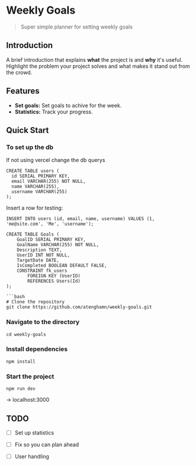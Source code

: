 # Weekly Goals

> Super simple planner for setting weekly goals 

## Introduction

A brief introduction that explains **what** the project is and **why** it's useful. Highlight the problem your project solves and what makes it stand out from the crowd.

## Features

- **Set goals:** Set goals to achive for the week.
- **Statistics:** Track your progress.


## Quick Start

### To set up the db 

If not using vercel change the db querys


```
CREATE TABLE users (
  id SERIAL PRIMARY KEY,
  email VARCHAR(255) NOT NULL,
  name VARCHAR(255),
  username VARCHAR(255)
);
```

Insert a row for testing:

```
INSERT INTO users (id, email, name, username) VALUES (1, 'me@site.com', 'Me', 'username');
```
```
CREATE TABLE Goals (
    GoalID SERIAL PRIMARY KEY,
    GoalName VARCHAR(255) NOT NULL,
    Description TEXT,
    UserID INT NOT NULL,
    TargetDate DATE,
    IsCompleted BOOLEAN DEFAULT FALSE,
    CONSTRAINT fk_users
        FOREIGN KEY (UserID)
        REFERENCES Users(Id)
);

```bash
# Clone the repository
git clone https://github.com/atenghamn/weekly-goals.git
```
### Navigate to the directory
```
cd weekly-goals
```
### Install dependencies
```
npm install
```
### Start the project
```
npm run dev
```
-> localhost:3000

## TODO

- [ ] Set up statistics
- [ ] Fix so you can plan ahead
- [ ] User handling

